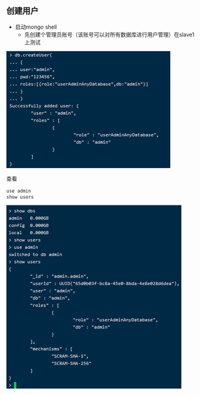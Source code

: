 

## 创建用户

- 启动mongo shell
  - 先创建个管理员账号（该账号可以对所有数据库进行用户管理）在slave1上测试

![](IMG/微信截图_20210323195201.png)

查看

```
use admin
show users
```



![](IMG/微信截图_20210323195745.png)


